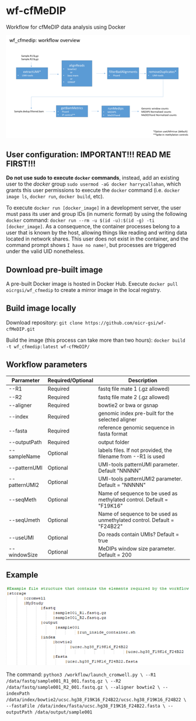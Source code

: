 # wf-cfMeDIP
Workflow for cfMeDIP data analysis using Docker

![wf_cfmedip_overview](img/plot_wf_cfmedip_overview.png)

## User configuration: IMPORTANT!!! READ ME FIRST!!!

**Do not use sudo to execute `docker` commands**, instead, add an existing user to the _docker_ group `sudo usermod -aG docker harrycallahan`, which grants this user permissions to execute the `docker` command (i.e. `docker image ls`, `docker run`, `docker build`, etc).

To execute `docker run [docker_image]` in a development server, the user must pass its user and group IDs (in numeric format) by using the following `docker` command: `docker run --rm -u $(id -u):$(id -g) -ti [docker_image]`. As a consequence, the container processes belong to a user that is known by the host, allowing things like reading and writing data located in network shares. This user does not exist in the container, and the command prompt shows `I have no name!`, but processes are triggered under the valid UID nonetheless.

## Download pre-built image
A pre-built Docker image is hosted in Docker Hub. Execute `docker pull oicrgsi/wf_cfmedip` to create a mirror image in the local registry.

## Build image locally
Download repository:
`git clone https://github.com/oicr-gsi/wf-cfMeDIP.git`

Build the image (this process can take more than two hours): 
`docker build -t wf_cfmedip:latest wf-cfMeDIP/`

## Workflow parameters
| Parrameter  | Required/Optional | Description |
| --- | --- | --- |
| --R1  | Required | fastq file mate 1 (.gz allowed) |
| --R2  | Required | fastq file mate 2 (.gz allowed) |
| --aligner | Required | bowtie2 or bwa or gsnap |
| --index | Required | genomic index pre-built for the selected aligner |
| --fasta | Required | reference genomic sequence in fasta format |
| --outputPath | Required | output folder |
| --sampleName | Optional | labels files. If not provided, the filename from --R1 is used |
| --patternUMI | Optional | UMI-tools patternUMI parameter. Default "NNNNN" |
| --patternUMI2 | Optional | UMI-tools patternUMI2 parameter. Default = "NNNNN" |
| --seqMeth | Optional | Name of sequence to be used as methylated control. Default = "F19K16" |
| --seqUmeth | Optional | Name of sequence to be used as unmethylated control. Default = "F24B22" |
| --useUMI | Optional | Do reads contain UMIs? Default = true |
| --windowSize | Optional | MeDIPs window size parameter. Default = 200 |

## Example
![wf_cfmedip_file_structure](img/screenshot_file_structure.png)

The command:
`python3 /workflow/launch_cromwell.py \
	--R1 /data/fastq/sample001_R1_001.fastq.gz \
	--R2 /data/fastq/sample001_R2_001.fastq.gz \
	--aligner bowtie2 \
	--indexPath /data/index/bowtie2/ucsc.hg38_F19K16_F24B22/ucsc.hg38_F19K16_F24B22 \
	--fastaFile /data/index/fasta/ucsc.hg38_F19K16_F24B22.fasta \
	--outputPath /data/output/sample001`









